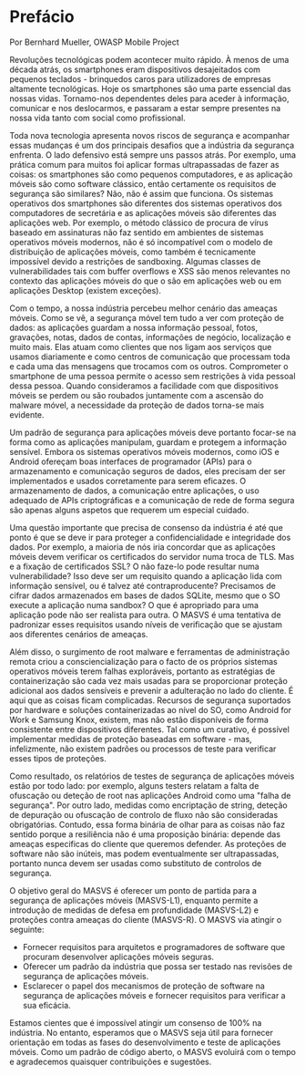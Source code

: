 # Prefácio

Por Bernhard Mueller, OWASP Mobile Project

Revoluções tecnológicas podem acontecer muito rápido. À menos de uma década atrás, os smartphones eram dispositivos desajeitados com pequenos teclados - brinquedos caros para utilizadores de empresas altamente tecnológicas. Hoje os smartphones são uma parte essencial das nossas vidas. Tornamo-nos dependentes deles para aceder à informação, comunicar e nos deslocarmos, e passaram a estar sempre presentes na nossa vida tanto com social como profissional.

Toda nova tecnologia apresenta novos riscos de segurança e acompanhar essas mudanças é um dos principais desafios que a indústria da segurança enfrenta. O lado defensivo está sempre uns passos atrás. Por exemplo, uma prática comum para muitos foi aplicar formas ultrapassadas de fazer as coisas: os smartphones são como pequenos computadores, e as aplicação móveis são como software clássico, então certamente os requisitos de segurança são similares? Não, não é assim que funciona. Os sistemas operativos dos smartphones são diferentes dos sistemas operativos dos computadores de secretária e as aplicações móveis são diferentes das aplicações web. Por exemplo, o método clássico de procura de vírus baseado em assinaturas não faz sentido em ambientes de sistemas operativos móveis modernos, não é só incompatível com o modelo de distribuição de aplicações móveis, como também é tecnicamente impossível devido a restrições de sandboxing. Algumas classes de vulnerabilidades tais com buffer overflows e XSS são menos relevantes no contexto das aplicações móveis do que o são em aplicações web ou em aplicações Desktop (existem exceções).

Com o tempo, a nossa indústria percebeu melhor cenário das ameaças móveis. Como se vê, a segurança móvel tem tudo a ver com proteção de dados: as aplicações guardam a nossa informação pessoal, fotos, gravações, notas, dados de contas, informações de negócio, localização e muito mais. Elas atuam como clientes que nos ligam aos serviços que usamos diariamente e como centros de comunicação que processam toda e cada uma das mensagens que trocamos com os outros. Comprometer o smartphone de uma pessoa permite o acesso sem restrições à vida pessoal dessa pessoa. Quando consideramos a facilidade com que dispositivos móveis se perdem ou são roubados juntamente com a ascensão do malware móvel, a necessidade da proteção de dados torna-se mais evidente.

Um padrão de segurança para aplicações móveis deve portanto focar-se na forma como as aplicações manipulam, guardam e protegem a informação sensível. Embora os sistemas operativos móveis modernos, como iOS e Android ofereçam boas interfaces de programador (APIs) para o armazenamento e comunicação seguros de dados, eles precisam der ser implementados e usados corretamente para serem eficazes. O armazenamento de dados, a comunicação entre aplicações, o uso adequado de APIs criptográficas e a comunicação de rede de forma segura são apenas alguns aspetos que requerem um especial cuidado.

Uma questão importante que precisa de consenso da indústria é até que ponto é que se deve ir para proteger a confidencialidade e integridade dos dados. Por exemplo, a maioria de nós iria concordar que as aplicações móveis devem verificar os certificados do servidor numa troca de TLS. Mas e a fixação de certificados SSL? O não faze-lo pode resultar numa vulnerabilidade? Isso deve ser um requisito quando a aplicação lida com informação sensível, ou é talvez até contraproducente? Precisamos de cifrar dados armazenados em bases de dados SQLite, mesmo que o SO execute a aplicação numa sandbox? O que é apropriado para uma aplicação pode não ser realista para outra. O MASVS é uma tentativa de padronizar esses requisitos usando níveis de verificação que se ajustam aos diferentes cenários de ameaças.

Além disso, o surgimento de root malware e ferramentas de administração remota criou a consciencialização para o facto de os próprios sistemas operativos móveis terem falhas exploráveis, portanto as estratégias de containerização são cada vez mais usadas para se proporcionar proteção adicional aos dados sensíveis e prevenir a adulteração no lado do cliente.
É aqui que as coisas ficam complicadas. Recursos de segurança suportados por hardware e soluções containerizadas ao nível do SO, como Android for Work e Samsung Knox, existem, mas não estão disponíveis de forma consistente entre dispositivos diferentes. Tal como um curativo, é possível implementar medidas de proteção baseadas em software - mas, infelizmente, não existem padrões ou processos de teste para verificar esses tipos de proteções.

Como resultado, os relatórios de testes de segurança de aplicações móveis estão por todo lado: por exemplo, alguns testers relatam a falta de ofuscação ou deteção de root nas aplicações Android como uma "falha de segurança". Por outro lado, medidas como encriptação de string, deteção de depuração ou ofuscação de controlo de fluxo não são consideradas obrigatórias. Contudo, essa forma binária de olhar para as coisas não faz sentido porque a resiliência não é uma proposição binária: depende das ameaças especificas do cliente que queremos defender. As proteções de software não são inúteis, mas podem eventualmente ser ultrapassadas, portanto nunca devem ser usadas como substituto de controlos de segurança.

O objetivo geral do MASVS é oferecer um ponto de partida para a segurança de aplicações móveis (MASVS-L1), enquanto permite a introdução de medidas de defesa em profundidade (MASVS-L2) e proteções contra ameaças do cliente (MASVS-R). O MASVS via atingir o seguinte:

- Fornecer requisitos para arquitetos e programadores de software que procuram desenvolver aplicações móveis seguras.
- Oferecer um padrão da indústria que possa ser testado nas revisões de segurança de aplicações móveis.
- Esclarecer o papel dos mecanismos de proteção de software na segurança de aplicações móveis e fornecer requisitos para verificar a sua eficácia.

Estamos cientes que é impossível atingir um consenso de 100% na indústria. No entanto, esperamos que o MASVS seja útil para fornecer orientação em todas as fases do desenvolvimento e teste de aplicações móveis. Como um padrão de código aberto, o MASVS evoluirá com o tempo e agradecemos quaisquer contribuições e sugestões.

